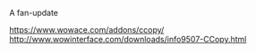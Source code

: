 A fan-update

https://www.wowace.com/addons/ccopy/
http://www.wowinterface.com/downloads/info9507-CCopy.html
